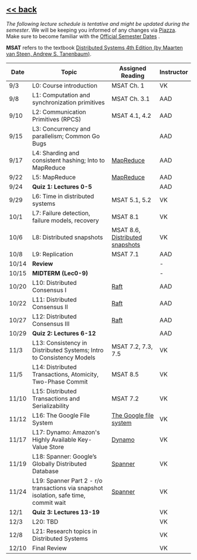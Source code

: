 ## [<< back](./index.html)

*The following lecture schedule is tentative and might be updated during the semester*. 
We will be keeping you informed of any changes via [Piazza](https://piazza.com/bu/fall2025/cascs351/home). 
Make sure to become familiar with the [Official Semester Dates](https://www.bu.edu/reg/calendars/semester/) .

**MSAT** refers to the textbook [Distributed Systems 4th Edition (by Maarten van Steen, Andrew S. Tanenbaum)](https://www.distributed-systems.net/index.php/books/ds4/).

| Date  | Topic | Assigned Reading | Instructor |
| ----- | ----------- |----------- | ----------- |
|  9/3  | L0:  Course introduction  | MSAT Ch. 1 |  VK  |
|  9/8  | L1:  Computation and synchronization primitives  | MSAT Ch. 3.1 |  AAD  |
|  9/10  | L2:  Communication Primitives (RPCS)  | MSAT 4.1, 4.2 |  AAD  |
|  9/15  | L3:  Concurrency and parallelism; Common Go Bugs  |  |  AAD  |
|  9/17  | L4:  Sharding and consistent hashing; Into to MapReduce  | [MapReduce](https://dl.acm.org/doi/10.1145/1327452.1327492) |  AAD  |
|  9/22  | L5:  MapReduce | [MapReduce](https://dl.acm.org/doi/10.1145/1327452.1327492) |  AAD  |
|  9/24  | **Quiz 1: Lectures 0-5**  |  |  AAD  |
|  9/29  | L6:  Time in distributed systems  | MSAT 5.1, 5.2 |  VK  |
|  10/1  | L7:  Failure detection, failure models, recovery  | MSAT 8.1 |  VK  |
|  10/6  | L8:  Distributed snapshots | MSAT 8.6, [Distributed snapshots](https://dl.acm.org/doi/pdf/10.1145/214451.214456) |  VK  |
|  10/8  | L9:  Replication | MSAT 7.1 |  AAD  |
|  10/14 |  **Review** |  |  -  |
|  10/15 |  **MIDTERM (Lec0-9)** |  |  -  |
|  10/20  | L10:  Distributed Consensus I | [Raft](https://www.usenix.org/conference/atc14/technical-sessions/presentation/ongaro) |  AAD  |
|  10/22  | L11:  Distributed Consensus II | [Raft](https://www.usenix.org/conference/atc14/technical-sessions/presentation/ongaro) |  AAD  |
|  10/27  | L12:  Distributed Consensus III | [Raft](https://www.usenix.org/conference/atc14/technical-sessions/presentation/ongaro) |  AAD  |
|  10/29  | **Quiz 2: Lectures 6-12**  |  |  AAD  |
|  11/3  | L13:  Consistency in Distributed Systems; Intro to Consistency Models  | MSAT 7.2, 7.3, 7.5 |  VK  |
|  11/5  | L14:  Distributed Transactions, Atomicity, Two-Phase Commit  | MSAT 8.5 |  VK  |
|  11/10  | L15:  Distributed Transactions and Serializability  | MSAT 7.2 |  VK  |
|  11/12  | L16:  The Google File System  | [The Google file system](https://dl.acm.org/doi/10.1145/945445.945450) |  VK  |
|  11/17  | L17:  Dynamo: Amazon's Highly Available Key-Value Store  | [Dynamo](https://dl.acm.org/doi/10.1145/1323293.1294281) |  VK  |
|  11/19  | L18:  Spanner: Google’s Globally Distributed Database  | [Spanner](https://www.usenix.org/conference/osdi12/technical-sessions/presentation/corbett) |  VK  |
|  11/24  | L19:  Spanner Part 2 - r/o transactions via snapshot isolation, safe time, commit wait  | [Spanner](https://www.usenix.org/conference/osdi12/technical-sessions/presentation/corbett) |  VK  |
|  12/1  | **Quiz 3: Lectures 13-19**  |  |  VK  |
|  12/3  | L20:  TBD  |  |  VK  |
|  12/8  | L21:  Research topics in Distributed Systems  |  |  VK  |
|  12/10  |  Final Review  |  |  VK  |

